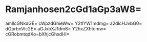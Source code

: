 # Ramjanhosen2cGd1aGp3aW8=
amllcGNkdGE=
cWpzdGhieWw=
Y2tlYW1mdmg=
a2dlcHJvbG0=
dGprbnVlc2E=
aGJxbXJ1dm8=
Y2hxZXhtcmw=
cGRobmtqdXo=bXhjcGhxdHI=

